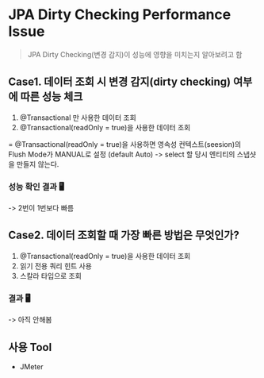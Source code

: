 # JPA Dirty Checking Performance Issue

> JPA Dirty Checking(변경 감지)이 성능에 영향을 미치는지 알아보려고 함

## Case1. 데이터 조회 시 변경 감지(dirty checking) 여부에 따른 성능 체크

1. @Transactional 만 사용한 데이터 조회
2. @Transactional(readOnly = true)을 사용한 데이터 조회

= @Transactional(readOnly = true)을 사용하면 영속성 컨텍스트(seesion)의 Flush Mode가 MANUAL로 설정 (default Auto) -> select 할 당시 엔티티의 스냅샷을 만들지 않는다.

### 성능 확인 결과 🖥️
-> 2번이 1번보다 빠름

## Case2. 데이터 조회할 때 가장 빠른 방법은 무엇인가?
1. @Transactional(readOnly = true)을 사용한 데이터 조회
2. 읽기 전용 쿼리 힌트 사용
3. 스칼라 타입으로 조회

### 결과 🖥️
-> 아직 안해봄

## 사용 Tool
- JMeter